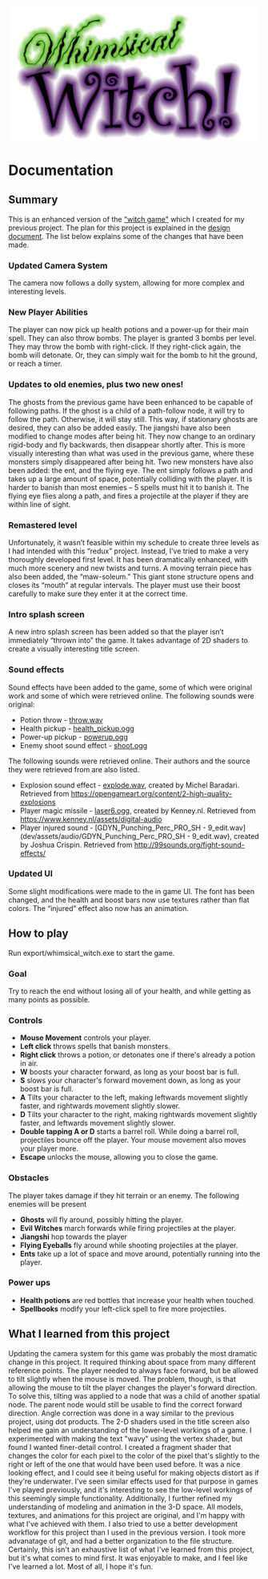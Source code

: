 ![Whimsical Witch](img/title.png)
# Documentation

## Summary
This is an enhanced version of the ["witch game"](https://github.iu.edu/aliden/WitchGame) which I created for my previous project.  The plan for this project is explained in the [design document](design_doc.pdf). 
The list below explains some of the changes that have been made.

### Updated Camera System
The camera now follows a dolly system, allowing for more complex and interesting levels.

### New Player Abilities
The player can now pick up health potions and a power-up for their main spell.  They can also throw bombs.  The player is granted 3 bombs per level.  They may throw the bomb with right-click.  If they right-click again, the bomb will detonate.  Or, they can simply wait for the bomb to hit the ground, or reach a timer.

### Updates to old enemies, plus two new ones!
The ghosts from the previous game have been enhanced to be capable of following paths.  If the ghost is a child of a path-follow node, it will try to follow the path.  Otherwise, it will stay still.  This way, if stationary ghosts are desired, they can also be added easily.
The jiangshi have also been modified to change modes after being hit.  They now change to an ordinary rigid-body and fly backwards, then disappear shortly after.  This is more visually interesting than what was used in the previous game, where these monsters simply disappeared after being hit.
Two new monsters have also been added: the ent, and the flying eye.  The ent simply follows a path and takes up a large amount of space, potentially colliding with the player.  It is harder to banish than most enemies – 5 spells must hit it to banish it.  The flying eye flies along a path, and fires a projectile at the player if they are within line of sight.

### Remastered level
Unfortunately, it wasn’t feasible within my schedule to create three levels as I had intended with this “redux” project.  Instead, I’ve tried to make a very thoroughly developed first level.  It has been dramatically enhanced, with much more scenery and new twists and turns.  A moving terrain piece has also been added, the “maw-soleum.”  This giant stone structure opens and closes its “mouth” at regular intervals.  The player must use their boost carefully to make sure they enter it at the correct time.

### Intro splash screen
A new intro splash screen has been added so that the player isn’t immediately “thrown into” the game.  It takes advantage of 2D shaders to create a visually interesting title screen.

### Sound effects
Sound effects have been added to the game, some of which were original work and some of which were retrieved online.  The following sounds were original:
* Potion throw - [throw.wav](dev/assets/audio/throw.wav)
* Health pickup - [health_pickup.ogg](dev/assets/audio/health_pickup.ogg)
* Power-up pickup - [powerup.ogg](dev/assets/audio/powerup.ogg)
* Enemy shoot sound effect - [shoot.ogg](dev/assets/audio/shoot.ogg)

The following sounds were retrieved online.  Their authors and the source they were retrieved from are also listed.
* Explosion sound effect - [explode.wav](dev/assets/audio/explode.wav), created by Michel Baradari.  Retrieved from https://opengameart.org/content/2-high-quality-explosions
* Player magic missile - [laser6.ogg](dev/assets/audio/laser6.ogg), created by Kenney.nl.  Retrieved from https://www.kenney.nl/assets/digital-audio
* Player injured sound - [GDYN_Punching_Perc_PRO_SH - 9_edit.wav](dev/assets/audio/GDYN_Punching_Perc_PRO_SH - 9_edit.wav), created by Joshua Crispin.  Retrieved from http://99sounds.org/fight-sound-effects/

### Updated UI
Some slight modifications were made to the in game UI.  The font has been changed, and the health and boost bars now use textures rather than flat colors.  The “injured” effect also now has an animation.

## How to play
Run export/whimsical_witch.exe to start the game.

### Goal
Try to reach the end without losing all of your health, and while getting as many points as possible.

### Controls
* __Mouse Movement__ controls your player.
* __Left click__ throws spells that banish monsters.
* __Right click__ throws a potion, or detonates one if there's already a potion in air.
* __W__ boosts your character forward, as long as your boost bar is full.
* __S__ slows your character's forward movement down, as long as your boost bar is full.
* __A__ Tilts your character to the left, making leftwards movement slightly faster, and rightwards movement slightly slower.
* __D__ Tilts your character to the right, making rightwards movement slightly faster, and leftwards movement slightly slower.
* __Double tapping A or D__ starts a barrel roll.  While doing a barrel roll, projectiles bounce off the player.  Your mouse movement also moves your player more.
* __Escape__ unlocks the mouse, allowing you to close the game.

### Obstacles
The player takes damage if they hit terrain or an enemy.  The following enemies will be present
* __Ghosts__ will fly around, possibly hitting the player.
* __Evil Witches__ march forwards while firing projectiles at the player.
* __Jiangshi__ hop towards the player
* __Flying Eyeballs__ fly around while shooting projectiles at the player.
* __Ents__ take up a lot of space and move around, potentially running into the player.

### Power ups
* __Health potions__ are red bottles that increase your health when touched.
* __Spellbooks__ modify your left-click spell to fire more projectiles.

## What I learned from this project
Updating the camera system for this game was probably the most dramatic change in this project.  It required thinking about space from many different reference points.  The player needed to always face forward, but be allowed to tilt slightly when the mouse is moved.  The problem, though, is that allowing the mouse to tilt the player changes the player's forward direction.  To solve this, tilting was applied to a node that was a child of another spatial node.  The parent node would still be usable to find the correct forward direction.  Angle correction was done in a way similar to the previous project, using dot products.
The 2-D shaders used in the title screen also helped me gain an understanding of the lower-level workings of a game.  I experimented with making the text "wavy" using the vertex shader, but found I wanted finer-detail control.  I created a fragment shader that changes the color for each pixel to the color of the pixel that's slightly to the right or left of the one that would have been used before.  It was a nice looking effect, and I could see it being useful for making objects distort as if they're underwater.  I've seen similar effects used for that purpose in games I've played previously, and it's interesting to see the low-level workings of this seemingly simple functionality.
Additionally, I further refined my understanding of modeling and animation in the 3-D space.  All models, textures, and animations for this project are original, and I'm happy with what I've achieved with them.
I also tried to use a better development workflow for this project than I used in the previous version.  I took more advanatage of git, and had a better organization to the file structure.
Certainly, this isn't an exhaustive list of what I've learned from this project, but it's what comes to mind first.  It was enjoyable to make, and I feel like I've learned a lot.  Most of all, I hope it's fun.